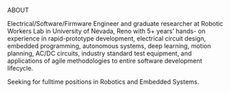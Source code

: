 ABOUT

Electrical/Software/Firmware Engineer and graduate researcher at Robotic Workers Lab in University of Nevada, Reno with 5+ years’ hands- on experience in rapid-prototype development, electrical circuit design, embedded programming, autonomous systems, deep learning, motion planning, AC/DC circuits, industry standard test equipment, and applications of agile methodologies to entire software development lifecycle.

Seeking for fulltime positions in Robotics and Embedded Systems.